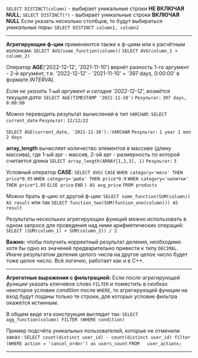 `SELECT DISTINCT(column)` - выбирает уникальные строки **НЕ ВКЛЮЧАЯ NULL**;
`SELECT DISTINCT(*)` - выбирает уникальные строки **ВКЛЮЧАЯ NULL**
Если указать несколько столбцов, то будут выбираться *уникальные пары*:
`SELECT DISTINCT column1, column2`

---

**Агрегирующие ф-ции** применяются также к ф-циям или к расчётным колонкам:
`SELECT AVG(some_function(column))`
`SELECT AVG(column_1 + column_2)`


Оператор **AGE**('2022-12-12', '2021-11-10') вернёт разность 1-го аргумент - 2-й аргумент, т.е. '2022-12-12' - '2021-11-10' = '397 days, 0:00:00' в формате *INTERVAL*

*Если не указать 1-ый аргумент и сегодня '2022-12-12', возмётся текущая дата:*
`SELECT AGE(TIMESTAMP '2021-11-10')`
`Результат:`
`397 days, 0:00:00`

Можно переводить результат вычислений в тип `VARCHAR`:
`SELECT current_date`
`Результат:`
`12/12/22`

`SELECT AGE(current_date, '2021-11-10')::VARCHAR`
`Результат:`
`1 year 1 mon 2 days`


**array_length** вычисляет количество элементов в массиве (длину массива), где 1-ый арг - массив, 2-ой арг - размерность по которой считается длина
`SELECT array_length(ARRAY[1,2,3], 1)`
`Результат:`
`3`


Условный оператор **CASE**:
`SELECT AVG(`
    `CASE` 
    `WHEN category='мясо' THEN price*0.95`
    `WHEN category='рыба' THEN price*0.9`
    `WHEN category='напитки' THEN price*1.05`
    `ELSE price`
    `END`
    `) AS avg_price`
`FROM products`


Можно брать ф-цию от другой ф-ции:
`SELECT some_function(SUM(column)) AS result`
или так
`SELECT function_two(SUM(funtion_one(column))) AS result`


Результаты нескольких агрегирующих функций можно использовать в одном запросе для проведения над ними арифметических операций:
`SELECT (SUM(column_1) + SUM(column_2)) / 2`

**Важно:** чтобы получить корректный результат деления, необходимо хотя бы одно из значений предварительно привести к типу `DECIMAL`. Иначе результатом деления целого числа на другое целое число будет тоже целое число. Всё логично, работает как и в C++.

---

**Агрегатные выражения с фильтрацией:**
Если *после агрегирующей функции* указать ключевое слово `FILTER` и поместить в скобках некоторое условие *condition* после `WHERE`, то агрегирующей функции на вход будут поданы только те строки, для которых условие фильтра окажется истинным.

В общем виде эта конструкция выглядит так:
`SELECT agg_function(column) FILTER (WHERE condition)`

Пример подсчёта уникальных пользователей, которые не отменили заказ :
`SELECT count(distinct user_id) - count(distinct user_id) filter (WHERE action = 'cancel_order') as users_count`
`FROM   user_actions;`

---